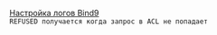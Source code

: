 [Настройка логов Bind9](https://ixnfo.com/bind9-logging.html)  
```REFUSED получается когда запрос в ACL не попадает```
